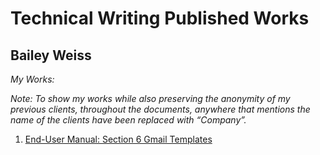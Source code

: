 # Technical Writing Published Works

## Bailey Weiss

*My Works:*

*Note: To show my works while also preserving the anonymity of my previous clients, throughout the documents, anywhere that mentions the name of the clients have been replaced with “Company”.*


1. [End-User Manual: Section 6 Gmail Templates](source/end_user.pdf)
